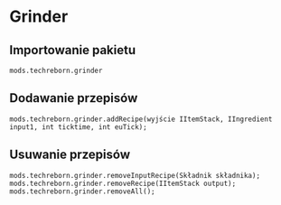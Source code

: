 # Grinder

## Importowanie pakietu
`mods.techreborn.grinder`

## Dodawanie przepisów
```zenscript
mods.techreborn.grinder.addRecipe(wyjście IItemStack, IIngredient input1, int ticktime, int euTick);
```

## Usuwanie przepisów
```zenscript
mods.techreborn.grinder.removeInputRecipe(Składnik składnika);
mods.techreborn.grinder.removeRecipe(IItemStack output);
mods.techreborn.grinder.removeAll();
```
